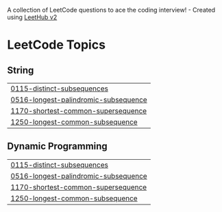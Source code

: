 A collection of LeetCode questions to ace the coding interview! - Created using [LeetHub v2](https://github.com/arunbhardwaj/LeetHub-2.0)
<!---LeetCode Topics Start-->
# LeetCode Topics
## String
|  |
| ------- |
| [0115-distinct-subsequences](https://github.com/Ash-So/DSAJava/tree/master/0115-distinct-subsequences) |
| [0516-longest-palindromic-subsequence](https://github.com/Ash-So/DSAJava/tree/master/0516-longest-palindromic-subsequence) |
| [1170-shortest-common-supersequence](https://github.com/Ash-So/DSAJava/tree/master/1170-shortest-common-supersequence) |
| [1250-longest-common-subsequence](https://github.com/Ash-So/DSAJava/tree/master/1250-longest-common-subsequence) |
## Dynamic Programming
|  |
| ------- |
| [0115-distinct-subsequences](https://github.com/Ash-So/DSAJava/tree/master/0115-distinct-subsequences) |
| [0516-longest-palindromic-subsequence](https://github.com/Ash-So/DSAJava/tree/master/0516-longest-palindromic-subsequence) |
| [1170-shortest-common-supersequence](https://github.com/Ash-So/DSAJava/tree/master/1170-shortest-common-supersequence) |
| [1250-longest-common-subsequence](https://github.com/Ash-So/DSAJava/tree/master/1250-longest-common-subsequence) |
<!---LeetCode Topics End-->
